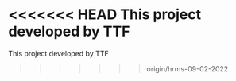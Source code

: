 <<<<<<< HEAD
This project developed by TTF
=======
This project developed by TTF
>>>>>>> origin/hrms-09-02-2022
